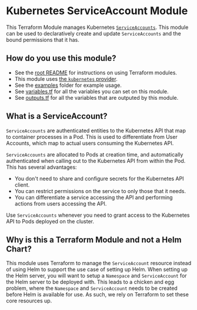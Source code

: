 # Kubernetes ServiceAccount Module

<!-- NOTE: We use absolute linking here instead of relative linking, because the terraform registry does not support
           relative linking correctly.
-->

This Terraform Module manages Kubernetes
[`ServiceAccounts`](https://kubernetes.io/docs/tasks/configure-pod-container/configure-service-account/). This module
can be used to declaratively create and update `ServiceAccounts` and the bound permissions that it has.


## How do you use this module?

* See the [root README](https://github.com/gruntwork-io/terraform-kubernetes-namespace/blob/master/README.md) for
  instructions on using Terraform modules.
* This module uses [the `kubernetes` provider](https://www.terraform.io/docs/providers/kubernetes/index.html).
* See the [examples](https://github.com/gruntwork-io/terraform-kubernetes-namespace/tree/master/examples) folder for example
  usage.
* See [variables.tf](https://github.com/gruntwork-io/terraform-kubernetes-namespace/blob/master/modules/k8s-service-account/variables.tf)
  for all the variables you can set on this module.
* See [outputs.tf](https://github.com/gruntwork-io/terraform-kubernetes-namespace/blob/master/modules/k8s-service-account/outputs.tf)
  for all the variables that are outputed by this module.


## What is a ServiceAccount?

`ServiceAccounts` are authenticated entities to the Kubernetes API that map to container processes in a Pod. This is
used to differentiate from User Accounts, which map to actual users consuming the  Kubernetes API.

`ServiceAccounts` are allocated to Pods at creation time, and automatically authenticated when calling out to the
Kubernetes API from within the Pod. This has several advantages:

- You don't need to share and configure secrets for the Kubernetes API client.
- You can restrict permissions on the service to only those that it needs.
- You can differentiate a service accessing the API and performing actions from users accessing the API.

Use `ServiceAccounts` whenever you need to grant access to the Kubernetes API to Pods deployed on the cluster.


## Why is this a Terraform Module and not a Helm Chart?

This module uses Terraform to manage the `ServiceAccount` resource instead of using Helm to support the use case of
setting up Helm. When setting up the Helm server, you will want to setup a `Namespace` and `ServiceAccount` for the Helm
server to be deployed with. This leads to a chicken and egg problem, where the `Namespace` and `ServiceAccount` needs to
be created before Helm is available for use. As such, we rely on Terraform to set these core resources up.
